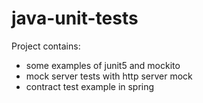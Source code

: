 # java-unit-tests
Project contains:
- some examples of junit5 and mockito
- mock server tests with http server mock
- contract test example in spring
